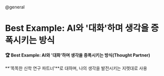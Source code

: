 @general

# Best Example: AI와 '대화'하며 생각을 증폭시키는 방식

#### **🏆 Best Example: AI와 '대화'하며 생각을 증폭시키는 방식(Thought Partner)**

**'똑똑한 신학 연구 파트너'**로 대하며, 나의 생각을 발전시키는 지렛대로 사용
